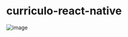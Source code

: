 # curriculo-react-native
![image](https://user-images.githubusercontent.com/80779870/173716396-17a6e267-36a3-4559-94e1-cc52034c3110.png)
